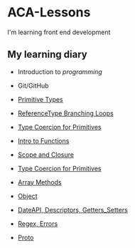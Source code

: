 # ACA-Lessons

I'm learning front end development

## My learning diary

- Introduction to _programming_

- Git/GitHub

- [Primitive Types](./Homeworks/PrimitiveTypes)

- [ReferenceType Branching Loops](./Homeworks/ReferenceType,Branching,Loops)

- [Type Coercion for Primitives](./Homeworks/TypeCoercionforPrimitives)

- [Intro to Functions](./Homeworks/IntroToFunctions)

- [Scope and Closure](./Homeworks/Closure)

- [Type Coercion for Primitives](./Homeworks/TypeCoercionforPrimitives)

- [Array Methods](./Homeworks/ArrayMethods)

- [Object](./Homeworks/Object)

- [DateAPI, Descriptors, Getters_Setters](./Homeworks/DateAPI,Descriptors,Getters_Setters)

- [Regex, Errors](./Homeworks/Regex,Errors)

- [Proto](./Homeworks/Proto)
